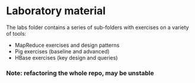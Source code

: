 # Laboratory material

The labs folder contains a series of sub-folders with exercises on a variety of tools:
* MapReduce exercises and design patterns
* Pig exercises (baseline and advanced)
* HBase exercises (key design and queries)

### Note: refactoring the whole repo, may be unstable